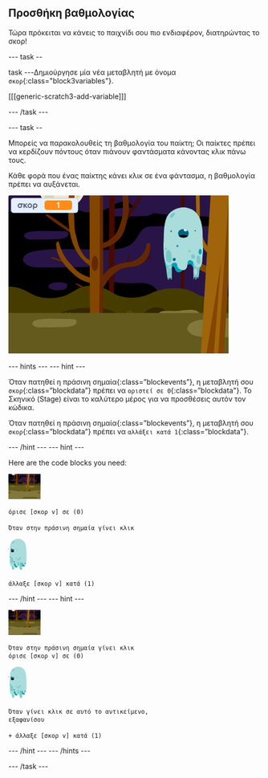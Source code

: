 ## Προσθήκη βαθμολογίας

Τώρα πρόκειται να κάνεις το παιχνίδι σου πιο ενδιαφέρον, διατηρώντας το σκορ!

\--- task --

task \---Δημιούργησε μία νέα μεταβλητή με όνομα `σκορ`{:class="block3variables"}.

[[[generic-scratch3-add-variable]]]

\--- /task \---

\--- task --

Μπορείς να παρακολουθείς τη βαθμολογία του παίκτη; Οι παίκτες πρέπει να κερδίζουν πόντους όταν πιάνουν φαντάσματα κάνοντας κλικ πάνω τους.

Κάθε φορά που ένας παίκτης κάνει κλικ σε ένα φάντασμα, η βαθμολογία πρέπει να αυξάνεται.

![Αυξάνοντας τη βαθμολογία](images/ghost-score-test.png)

\--- hints \--- \--- hint \---

Όταν πατηθεί η πράσινη σημαία</code>{:class=”blockevents”}, η μεταβλητή σου `σκορ`{:class=”blockdata”} πρέπει να `οριστεί σε 0`{:class=”blockdata"}. Το Σκηνικό (Stage) είναι το καλύτερο μέρος για να προσθέσεις αυτόν τον κώδικα.

Όταν πατηθεί η πράσινη σημαία</code>{:class=”blockevents”}, η μεταβλητή σου `σκορ`{:class=”blockdata”} πρέπει να `αλλάξει κατά 1`{:class=”blockdata"}.

\--- /hint \--- \--- hint \---

Here are the code blocks you need:

![backdrop icon](images/ghost-backdrop.png)

```blocks3
όρισε [σκορ v] σε (0)

Όταν στην πράσινη σημαία γίνει κλικ
```

![ghost-sprite](images/ghost-sprite.png)

```blocks3
άλλαξε [σκορ v] κατά (1)
```

\--- /hint \--- \--- hint \---

![backdrop icon](images/ghost-backdrop.png)

```blocks3
Όταν στην πράσινη σημαία γίνει κλικ
όρισε [σκορ v] σε (0)
```

![ghost-sprite](images/ghost-sprite.png)

```blocks3
Όταν γίνει κλικ σε αυτό το αντικείμενο,
εξαφανίσου

+ άλλαξε [σκορ v] κατά (1)
```

\--- /hint \--- \--- /hints \---

\--- /task \---